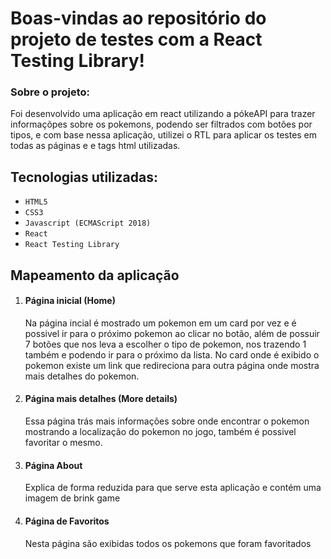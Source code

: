 # Boas-vindas ao repositório do projeto de testes com a React Testing Library!

### Sobre o projeto:
Foi desenvolvido uma aplicação em react utilizando a pókeAPI para trazer informaçõpes sobre os pokemons, podendo ser filtrados com botões por tipos, e com base nessa aplicação, utilizei o RTL para aplicar os testes em todas as páginas e e tags html utilizadas.

##### <h2 id="tecnologias-utilizadas">Tecnologias utilizadas:</h2>

* `HTML5`
* `CSS3`
* `Javascript (ECMAScript 2018)`
* `React`
* `React Testing Library`

##### <h2 id="mapeamento">Mapeamento da aplicação </h2>

<ol>
<li><h4>Página inicial (Home)</h4></li> 

<p>Na página incial é mostrado um pokemon em um card por vez e é possivel ir para o próximo pokemon ao clicar no botão, além de possuir 7 botões que nos leva a escolher o tipo de pokemon, nos trazendo 1 também e podendo ir para o próximo da lista. No card onde é exibido o pokemon existe um link que redireciona para outra página onde mostra mais detalhes do pokemon. </p>

<li><h4>Página mais detalhes (More details)</h4></li>

<p>Essa página trás mais informações sobre onde encontrar o pokemon mostrando a localização do pokemon no jogo, também é possivel favoritar o mesmo. </p>

<li><h4>Página About</h4></li>
<p> Explica de forma reduzida para que serve esta aplicação e contém uma imagem de brink game</p>

<li><h4> Página de Favoritos</h4></li>

<p>Nesta página são exibidas todos os pokemons que foram favoritados</p>

